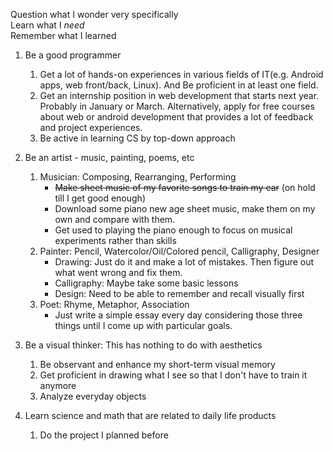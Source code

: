 Question what I wonder very specifically  
Learn what I *need*   
Remember what I learned  

1. Be a good programmer
    1. Get a lot of hands-on experiences in various fields of IT(e.g. Android apps, web front/back, Linux). And Be proficient in at least one field.
    2. Get an internship position in web development that starts next year. Probably in January or March. Alternatively, apply for free courses about web or android development that provides a lot of feedback and project experiences.
    3. Be active in learning CS by top-down approach

1. Be an artist - music, painting, poems, etc
    1. Musician: Composing, Rearranging, Performing
       - ~~Make sheet music of my favorite songs to train my ear~~ (on hold till I get good enough)
       - Download some piano new age sheet music, make them on my own and compare with them.
       - Get used to playing the piano enough to focus on musical experiments rather than skills
    2. Painter: Pencil, Watercolor/Oil/Colored pencil, Calligraphy, Designer
       - Drawing: Just do it and make a lot of mistakes. Then figure out what went wrong and fix them.
       - Calligraphy: Maybe take some basic lessons
       - Design: Need to be able to remember and recall visually first
    3. Poet: Rhyme, Metaphor, Association
       - Just write a simple essay every day considering those three things until I come up with particular goals.

1. Be a visual thinker: This has nothing to do with aesthetics
    1. Be observant and enhance my short-term visual memory
    2. Get proficient in drawing what I see so that I don't have to train it anymore
    3. Analyze everyday objects

1. Learn science and math that are related to daily life products
    1. Do the project I planned before
